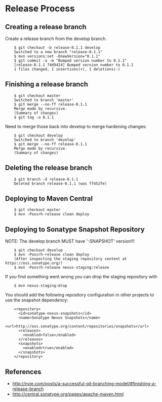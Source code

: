 # Release Process

## Creating a release branch

Create a release branch from the develop branch.

        $ git checkout -b release-0.1.1 develop
        Switched to a new branch "release-0.1.1"
        $ mvn versions:set -DnewVersion="0.1.1"
        $ git commit -a -m "Bumped version number to 0.1.1"
        [release-0.1.1 74d9424] Bumped version number to 0.1.1
        1 files changed, 1 insertions(+), 1 deletions(-)

## Finishing a release branch

        $ git checkout master
        Switched to branch 'master'
        $ git merge --no-ff release-0.1.1
        Merge made by recursive.
        (Summary of changes)
        $ git tag -a 0.1.1

Need to merge those back into develop to merge hardening changes:

        $ git checkout develop
        Switched to branch 'develop'
        $ git merge --no-ff release-0.1.1
        Merge made by recursive.
        (Summary of changes)

## Deleting the release branch

        $ git branch -d release-0.1.1
        Deleted branch release-0.1.1 (was ff452fe)


## Deploying to Maven Central

        $ git checkout master
        $ mvn -Possrh-release clean deploy


## Deploying to Sonatype Snapshot Repository

NOTE: The develop branch MUST have '-SNAPSHOT' version!!!

        $ git checkout develop
        $ mvn -Possrh-release clean deploy
        (After inspecting the staging repository content at https://oss.sonatype.org/)
        $ mvn -Possrh-release nexus-staging:release

If you find something went wrong you can drop the staging repository with

        $ mvn nexus-staging:drop


You should add the following repository configuration in other projects to use the snapshot dependency:

        <repository>
          <id>sonatype-nexus-snapshots</id>
          <name>Sonatype Nexus Snapshots</name>
          <url>http://oss.sonatype.org/content/repositories/snapshots</url>
          <releases>
            <enabled>false</enabled>
          </releases>
          <snapshots>
            <enabled>true</enabled>
          </snapshots>
        </repository>


## References
- http://nvie.com/posts/a-successful-git-branching-model/#finishing-a-release-branch
- http://central.sonatype.org/pages/apache-maven.html
